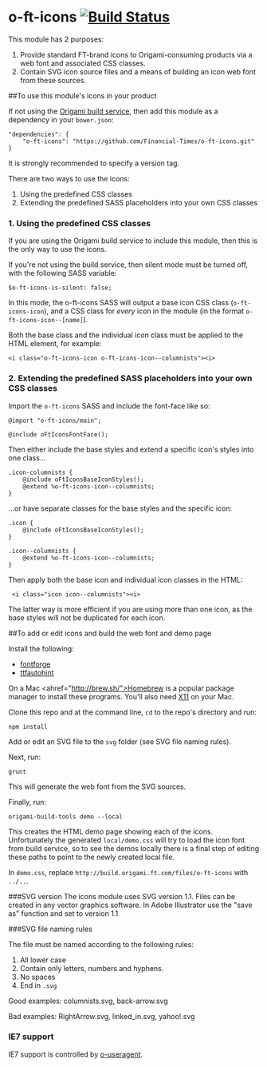 o-ft-icons  [![Build Status](https://travis-ci.org/Financial-Times/o-ft-icons.png?branch=master)](https://travis-ci.org/Financial-Times/o-ft-icons)
==========

This module has 2 purposes:

1. Provide standard FT-brand icons to Origami-consuming products via a web font and associated CSS classes.
2. Contain SVG icon source files and a means of building an icon web font from these sources.


##To use this module's icons in your product

If not using the [Origami build service](http://financial-times.github.io/ft-origami/docs/developer-guide/build-service/), then add this module as a dependency in your `bower.json`:

    "dependencies": {
        "o-ft-icons": "https://github.com/Financial-Times/o-ft-icons.git"
    }

It is strongly recommended to specify a version tag.

There are two ways to use the icons:

1. Using the predefined CSS classes
2. Extending the predefined SASS placeholders into your own CSS classes

### 1. Using the predefined CSS classes

If you are using the Origami build service to include this module, then this is the only way to use the icons.

If you're not using the build service, then silent mode must be turned off, with the following SASS variable:

    $o-ft-icons-is-silent: false;
    
In this mode, the o-ft-icons SASS will output a base icon CSS class (`o-ft-icons-icon`), and a CSS class for _every_ icon in the module (in the format `o-ft-icons-icon--[name]`).

Both the base class and the individual icon class must be applied to the HTML element, for example:

    <i class="o-ft-icons-icon o-ft-icons-icon--columnists"><i>
    
### 2. Extending the predefined SASS placeholders into your own CSS classes

Import the `o-ft-icons` SASS and include the font-face like so:

    @import "o-ft-icons/main";

    @include oFtIconsFontFace();

Then either include the base styles and extend a specific icon's styles into one class...

    .icon-columnists {
        @include oFtIconsBaseIconStyles();
        @extend %o-ft-icons-icon--columnists;
    }

...or have separate classes for the base styles and the specific icon: 

    .icon {
        @include oFtIconsBaseIconStyles();
    }

    .icon--columnists {
        @extend %o-ft-icons-icon--columnists;
    }

Then apply both the base icon and individual icon classes in the HTML:

     <i class="icon icon--columnists"><i>

The latter way is more efficient if you are using more than one icon, as the base styles will not be duplicated for each icon.


##To add or edit icons and build the web font and demo page

Install the following:

* [fontforge](http://fontforge.org/)
* [ttfautohint](http://www.freetype.org/ttfautohint/#download)

On a Mac <ahref="http://brew.sh/">Homebrew</a> is a popular package manager to install these programs. You'll also need <a href="http://support.apple.com/kb/ht5293">X11</a> on your Mac.


Clone this repo and at the command line, `cd` to the repo's directory and run:

    npm install

Add or edit an SVG file to the `svg` folder (see SVG file naming rules).

Next, run:

    grunt

This will generate the web font from the SVG sources.

Finally, run:

    origami-build-tools demo --local

This creates the HTML demo page showing each of the icons. Unfortunately the generated `local/demo.css` will try to load the icon font from build service, so to see the demos locally there is a final step of editing these paths to point to the newly created local file.

In `demo.css`, replace `http://build.origami.ft.com/files/o-ft-icons` with `../..`.

###SVG version
The icons module uses SVG version 1.1. Files can be created in any vector graphics software. In Adobe Illustrator use the "save as" function and set to version 1.1

###SVG file naming rules

The file must be named according to the following rules:

1. All lower case
2. Contain only letters, numbers and hyphens.
3. No spaces
4. End in `.svg`

Good examples: columnists.svg, back-arrow.svg

Bad examples: RightArrow.svg, linked_in.svg, yahoo!.svg

### IE7 support

IE7 support is controlled by [o-useragent](https://github.com/Financial-Times/o-useragent).
    
